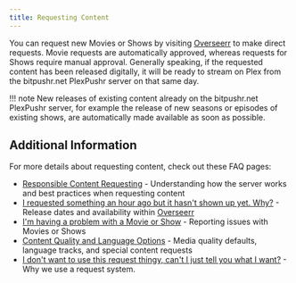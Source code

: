```yaml
---
title: Requesting Content
---
```


You can request new Movies or Shows by visiting [Overseerr](https://overseerr.bitpushr.net) to make direct requests. Movie requests are automatically approved, whereas requests for Shows require manual approval. Generally speaking, if the requested content has been released digitally, it will be ready to stream on Plex from the bitpushr.net PlexPushr server on that same day.

!!! note
    New releases of existing content already on the bitpushr.net PlexPushr server, for example the release of new seasons or episodes of existing shows, are automatically made available as soon as possible.

## Additional Information
For more details about requesting content, check out these FAQ pages:

- [Responsible Content Requesting](faq/responsible-content-requests.md) - Understanding how the server works and best practices when requesting content
- [I requested something an hour ago but it hasn't shown up yet. Why?](faq/missing-requests.md) - Release dates and availability within [Overseerr](https://overseerr.bitpushr.net)
- [I'm having a problem with a Movie or Show](faq/content-issues.md) - Reporting issues with Movies or Shows
- [Content Quality and Language Options](faq/special-requests.md) - Media quality defaults, language tracks, and special content requests
- [I don't want to use this request thingy, can't I just tell you what I want?](faq/i-dont-want-to-use-overseerr.md) - Why we use a request system.
